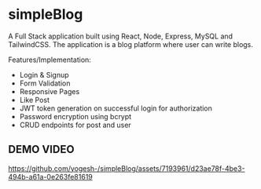 # simpleBlog

A Full Stack application built using React, Node, Express, MySQL and TailwindCSS. The application is a blog platform where user can write blogs.

 Features/Implementation:

- Login & Signup
- Form Validation
- Responsive Pages
- Like Post
- JWT token generation on successful login for authorization
- Password encryption using bcrypt
- CRUD endpoints for post and user

## DEMO VIDEO

https://github.com/yogesh-/simpleBlog/assets/7193961/d23ae78f-4be3-494b-a61a-0e263fe81619

